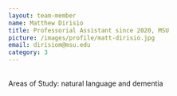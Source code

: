 ```yaml
---
layout: team-member
name: Matthew Dirisio
title: Professorial Assistant since 2020, MSU
picture: /images/profile/matt-dirisio.jpg
email: dirisiom@msu.edu
category: 3
---
```


<br/>
Areas of Study: natural language and dementia
<br/>